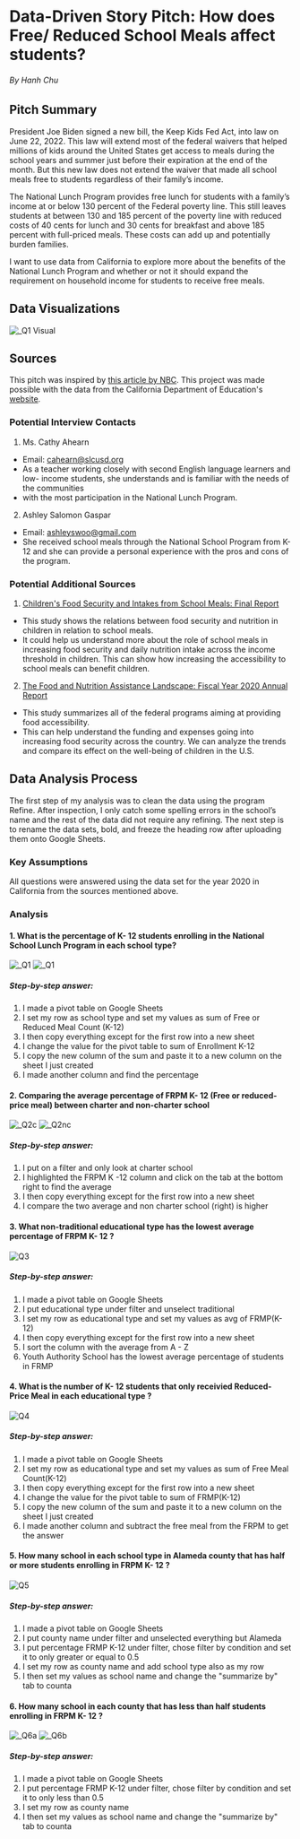 # Data-Driven Story Pitch: How does Free/ Reduced School Meals affect students?
###### By Hanh Chu
## Pitch Summary 
President Joe Biden signed a new bill, the Keep Kids Fed Act, into law on June 22, 2022. This law will extend most of the federal waivers that helped millions of kids around the United States get access to meals during the school years and summer just before their expiration at the end of the month. But this new law does not extend the waiver that made all school meals free to students regardless of their family’s income. 

The National Lunch Program provides free lunch for students with a family’s income at or below 130 percent of the Federal poverty line. This still leaves students at between 130 and 185 percent of the poverty line with reduced costs of 40 cents for lunch and 30 cents for breakfast and above 185 percent with full-priced meals. These costs can add up and potentially burden families. 

I want to use data from California to explore more about the benefits of the National Lunch Program and whether or not it should expand the requirement on household income for students to receive free meals. 


## Data Visualizations 
![_Q1 Visual](https://user-images.githubusercontent.com/109722062/183426806-802f3352-1087-4ffd-8755-e56eb26b1f2f.png)


## Sources

This pitch was inspired by [this article by NBC](https://www.nbcnews.com/news/us-news/free-school-lunches-are-ending-house-passes-deal-summer-meals-child-nu-rcna34745). This project was made possible with the data from the California Department of Education's [website](https://www.cde.ca.gov/ds/sh/cw/).    

### Potential Interview Contacts
1. Ms. Cathy Ahearn 
- Email: cahearn@slcusd.org
- As a teacher working closely with second English language learners and low- income students, she understands and is familiar with the needs of the communities
- with the most participation in the National Lunch Program.

2. Ashley Salomon Gaspar
- Email: ashleyswoo@gmail.com
- She received school meals through the National School Program from K-12 and she can provide a personal experience with the pros and cons of the program. 

### Potential Additional Sources
1. [Children's Food Security and Intakes from School Meals: Final Report](https://www.ers.usda.gov/webdocs/publications/84357/ccr-61.pdf?v=4652.4)
- This study shows the relations between food security and nutrition in children in relation to school meals. 
- It could help us understand more about the role of school meals in increasing food security and daily nutrition intake across the income threshold in children. This can show how increasing the accessibility to school meals can benefit children. 

2. [The Food and Nutrition Assistance Landscape: Fiscal Year 2020 Annual Report](https://www.ers.usda.gov/webdocs/publications/101909/eib-227.pdf?v=7735.7)
- This study summarizes all of the federal programs aiming at providing food accessibility. 
- This can help understand the funding and expenses going into increasing food security across the country. We can analyze the trends and compare its effect on the well-being of children in the U.S.


## Data Analysis Process
The first step of my analysis was to clean the data using the program Refine. After inspection, I only catch some spelling errors in the school’s name and the rest of the data did not require any refining. 
The next step is to rename the data sets, bold, and freeze the heading row after uploading them onto Google Sheets. 

### Key Assumptions 
All questions were answered using the data set for the year 2020 in California from the sources mentioned above. 

### Analysis 
#### 1. What is the percentage of K- 12 students enrolling in the National School Lunch Program in each school type?

![_Q1](https://user-images.githubusercontent.com/109722062/183425284-e9eda23d-bd59-486d-a022-6af74ae642bb.png)
![_Q1](https://user-images.githubusercontent.com/109722062/183443474-2e7b9416-b097-44b1-9863-59385c5571e8.png)

##### Step-by-step answer:
1. I made a pivot table on Google Sheets
1. I set my row as school type and set my values as sum of Free or Reduced Meal Count (K-12)
1. I then copy everything except for the first row into a new sheet
1. I change the value for the pivot table to sum of Enrollment K-12
1. I copy the new column of the sum and paste it to a new column on the sheet I just created
1. I made another column and find the percentage

#### 2. Comparing the average percentage of FRPM K- 12 (Free or reduced-price meal) between charter and non-charter school
![_Q2c](https://user-images.githubusercontent.com/109722062/183422874-7b1bf961-4b5f-4ea1-86e0-751548fa6598.png)
![_Q2nc](https://user-images.githubusercontent.com/109722062/183423472-c1e06ac1-a120-4732-8500-d30086434e9b.png)
##### Step-by-step answer:
1. I put on a filter and only look at charter school
1. I highlighted the FRPM K -12 column and click on the tab at the bottom right to find the average
1. I then copy everything except for the first row into a new sheet
1. I compare the two average and non charter school (right) is higher 

#### 3. What non-traditional educational type has the lowest average percentage of FRPM K- 12 ?
![Q3](https://user-images.githubusercontent.com/109722062/183429749-5ed9c23a-97bf-462f-ba0b-edae668d06c5.png)
##### Step-by-step answer:
1. I made a pivot table on Google Sheets
1. I put educational type under filter and unselect traditional
1. I set my row as educational type and set my values as avg of FRMP(K-12)
1. I then copy everything except for the first row into a new sheet
1. I sort the column with the average from A - Z
1. Youth Authority School has the lowest average percentage of students in FRMP

#### 4. What is the number of K- 12 students that only receivied Reduced- Price Meal in each educational type ?
![Q4](https://user-images.githubusercontent.com/109722062/183432891-1aa0a2a5-d290-4eb1-804b-0a37e8fa5bf1.png)
##### Step-by-step answer:
1. I made a pivot table on Google Sheets
1. I set my row as educational type and set my values as sum of Free Meal Count(K-12)
1. I then copy everything except for the first row into a new sheet
1. I change the value for the pivot table to sum of FRMP(K-12)
1. I copy the new column of the sum and paste it to a new column on the sheet I just created
1. I made another column and subtract the free meal from the FRPM to get the answer

#### 5. How many school in each school type in Alameda county that has half or more students enrolling in FRPM K- 12 ?
![Q5](https://user-images.githubusercontent.com/109722062/183438219-ac44894b-88b0-4318-bcc7-61b663bd9526.png)
##### Step-by-step answer:
1. I made a pivot table on Google Sheets
1. I put county name under filter and unselected everything but Alameda 
2. I put percentage FRMP K-12 under filter, chose filter by condition and set it to only greater or equal to 0.5
3. I set my row as county name and add school type also as my row 
4. I then set my values as school name and change the "summarize by" tab to counta 

#### 6. How many school in each county that has less than half students enrolling in FRPM K- 12 ?
![_Q6a](https://user-images.githubusercontent.com/109722062/183441919-0ea3a536-6619-4b85-a452-a17910630544.png) 
![_Q6b](https://user-images.githubusercontent.com/109722062/183442298-f947fa72-7ae3-46b7-9c9c-9739b399d3b7.png)
##### Step-by-step answer:
1. I made a pivot table on Google Sheets
2. I put percentage FRMP K-12 under filter, chose filter by condition and set it to only less than 0.5
3. I set my row as county name
4. I then set my values as school name and change the "summarize by" tab to counta 


